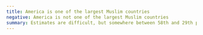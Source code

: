 ```yaml
---
title: America is one of the largest Muslim countries
negative: America is not one of the largest Muslim countries
summary: Estimates are difficult, but somewhere between 58th and 29th place.
---
```

